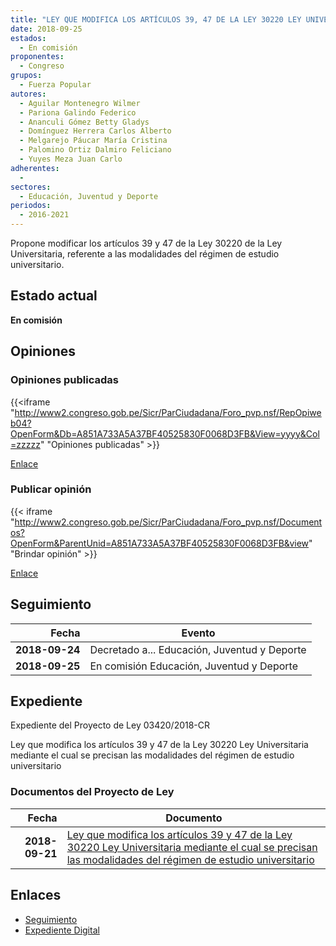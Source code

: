 ```yaml
---
title: "LEY QUE MODIFICA LOS ARTÍCULOS 39, 47 DE LA LEY 30220 LEY UNIVERSITARIA EL CUAL SE PRECISAN LAS MODALIDADES DEL RÉGIMEN DE ESTUDIO UNIVERSITARIO"
date: 2018-09-25
estados: 
  - En comisión
proponentes: 
  - Congreso
grupos: 
  - Fuerza Popular
autores: 
  - Aguilar Montenegro Wilmer
  - Pariona Galindo Federico
  - Ananculi Gómez Betty Gladys
  - Domínguez Herrera Carlos Alberto
  - Melgarejo Páucar María Cristina
  - Palomino Ortiz Dalmiro Feliciano
  - Yuyes Meza Juan Carlo
adherentes: 
  - 
sectores: 
  - Educación, Juventud y Deporte
periodos: 
  - 2016-2021
---
```


Propone modificar los artículos 39 y 47 de la Ley 30220 de la Ley Universitaria, referente a las modalidades del régimen de estudio universitario.


## Estado actual

**En comisión**

## Opiniones

### Opiniones publicadas

{{<iframe "http://www2.congreso.gob.pe/Sicr/ParCiudadana/Foro_pvp.nsf/RepOpiweb04?OpenForm&Db=A851A733A5A37BF40525830F0068D3FB&View=yyyy&Col=zzzzz" "Opiniones publicadas" >}}

[Enlace](http://www2.congreso.gob.pe/Sicr/ParCiudadana/Foro_pvp.nsf/RepOpiweb04?OpenForm&Db=A851A733A5A37BF40525830F0068D3FB&View=yyyy&Col=zzzzz)
### Publicar opinión

{{< iframe "http://www2.congreso.gob.pe/Sicr/ParCiudadana/Foro_pvp.nsf/Documentos?OpenForm&ParentUnid=A851A733A5A37BF40525830F0068D3FB&view" "Brindar opinión" >}}

[Enlace](http://www2.congreso.gob.pe/Sicr/ParCiudadana/Foro_pvp.nsf/Documentos?OpenForm&ParentUnid=A851A733A5A37BF40525830F0068D3FB&view)

## Seguimiento

| Fecha | Evento |
|------:|--------|
| **2018-09-24** | Decretado a... Educación, Juventud y Deporte|
| **2018-09-25** | En comisión Educación, Juventud y Deporte|


## Expediente

Expediente del Proyecto de Ley 03420/2018-CR

Ley que modifica los artículos 39 y 47 de la Ley 30220 Ley Universitaria mediante el cual se precisan las modalidades del régimen de estudio universitario


### Documentos del Proyecto de Ley

| Fecha | Documento |
|------:|--------|
| **2018-09-21** | [Ley que modifica los artículos 39 y 47 de la Ley 30220 Ley Universitaria mediante el cual se precisan las modalidades del régimen de estudio universitario](http://www.leyes.congreso.gob.pe/Documentos/2016_2021/Proyectos_de_Ley_y_de_Resoluciones_Legislativas/PL0342020180921.pdf) |

## Enlaces 

- [Seguimiento](http://www2.congreso.gob.pe/Sicr/TraDocEstProc/CLProLey2016.nsf/f7fff46988ca05b1052578e100829cc7/89d2122c45fdf7620525830f007ac033?OpenDocument)
- [Expediente Digital](http://www2.congreso.gob.pe/Sicr/TraDocEstProc/CLProLey2016.nsf/f7fff46988ca05b1052578e100829cc7/89d2122c45fdf7620525830f007ac033?OpenDocument&Click=05257FB7005EB655.eb71d0cf91d8294e05256cdf006b5706/$Body/0.1C6C)
